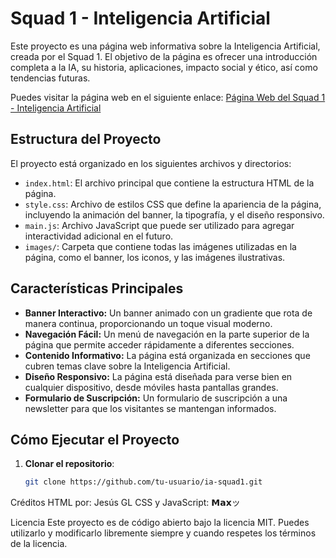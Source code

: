 # Squad 1 - Inteligencia Artificial

Este proyecto es una página web informativa sobre la Inteligencia Artificial, creada por el Squad 1. El objetivo de la página es ofrecer una introducción completa a la IA, su historia, aplicaciones, impacto social y ético, así como tendencias futuras.

Puedes visitar la página web en el siguiente enlace: [Página Web del Squad 1 - Inteligencia Artificial](https://maxtwt15.github.io/Pagina-Web-del-Squad-1---Inteligencia-Artificial.github.io/)

## Estructura del Proyecto

El proyecto está organizado en los siguientes archivos y directorios:

- `index.html`: El archivo principal que contiene la estructura HTML de la página.
- `style.css`: Archivo de estilos CSS que define la apariencia de la página, incluyendo la animación del banner, la tipografía, y el diseño responsivo.
- `main.js`: Archivo JavaScript que puede ser utilizado para agregar interactividad adicional en el futuro.
- `images/`: Carpeta que contiene todas las imágenes utilizadas en la página, como el banner, los iconos, y las imágenes ilustrativas.

## Características Principales

- **Banner Interactivo:** Un banner animado con un gradiente que rota de manera continua, proporcionando un toque visual moderno.
- **Navegación Fácil:** Un menú de navegación en la parte superior de la página que permite acceder rápidamente a diferentes secciones.
- **Contenido Informativo:** La página está organizada en secciones que cubren temas clave sobre la Inteligencia Artificial.
- **Diseño Responsivo:** La página está diseñada para verse bien en cualquier dispositivo, desde móviles hasta pantallas grandes.
- **Formulario de Suscripción:** Un formulario de suscripción a una newsletter para que los visitantes se mantengan informados.

## Cómo Ejecutar el Proyecto

1. **Clonar el repositorio**: 
   ```bash
   git clone https://github.com/tu-usuario/ia-squad1.git

Créditos
HTML por: Jesús GL
CSS y JavaScript: 𝗠𝗮𝘅ッ

Licencia
Este proyecto es de código abierto bajo la licencia MIT. Puedes utilizarlo y modificarlo libremente siempre y cuando respetes los términos de la licencia.
